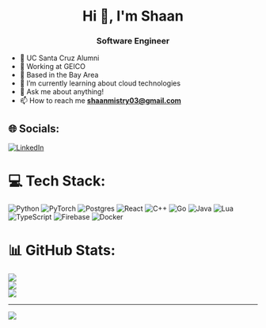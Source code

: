<h1 align="center">Hi 👋, I'm Shaan</h1>
<h3 align="center">Software Engineer</h3>

- 🐌 UC Santa Cruz Alumni
- 🦎 Working at GEICO
- 🌉 Based in the Bay Area
- 🌱 I’m currently learning about cloud technologies
- 💬 Ask me about anything!
- 📫 How to reach me **shaanmistry03@gmail.com**


## 🌐 Socials:
[![LinkedIn](https://img.shields.io/badge/LinkedIn-%230077B5.svg?logo=linkedin&logoColor=white)](https://linkedin.com/in/shaanmistry/) 

# 💻 Tech Stack:
![Python](https://img.shields.io/badge/python-3670A0?style=for-the-badge&logo=python&logoColor=ffdd54) ![PyTorch](https://img.shields.io/badge/PyTorch-%23EE4C2C.svg?style=for-the-badge&logo=PyTorch&logoColor=white) ![Postgres](https://img.shields.io/badge/postgres-%23316192.svg?style=for-the-badge&logo=postgresql&logoColor=white) ![React](https://img.shields.io/badge/react-%2320232a.svg?style=for-the-badge&logo=react&logoColor=%2361DAFB) ![C++](https://img.shields.io/badge/c++-%2300599C.svg?style=for-the-badge&logo=c%2B%2B&logoColor=white) ![Go](https://img.shields.io/badge/go-%2300ADD8.svg?style=for-the-badge&logo=go&logoColor=white) ![Java](https://img.shields.io/badge/java-%23ED8B00.svg?style=for-the-badge&logo=openjdk&logoColor=white) ![Lua](https://img.shields.io/badge/lua-%232C2D72.svg?style=for-the-badge&logo=lua&logoColor=white) ![TypeScript](https://img.shields.io/badge/typescript-%23007ACC.svg?style=for-the-badge&logo=typescript&logoColor=white) ![Firebase](https://img.shields.io/badge/Firebase-039BE5?style=for-the-badge&logo=Firebase&logoColor=white) ![Docker](https://img.shields.io/badge/docker-%230db7ed.svg?style=for-the-badge&logo=docker&logoColor=white)
# 📊 GitHub Stats:
![](https://github-readme-stats.vercel.app/api?username=Shaan-Mistry&theme=dark&hide_border=false&include_all_commits=false&count_private=false)<br/>
![](https://github-readme-streak-stats.herokuapp.com/?user=Shaan-Mistry&theme=dark&hide_border=false)<br/>
![](https://github-readme-stats.vercel.app/api/top-langs/?username=Shaan-Mistry&theme=dark&hide_border=false&include_all_commits=false&count_private=false&layout=compact)

---
[![](https://visitcount.itsvg.in/api?id=Shaan-Mistry&icon=0&color=0)](https://visitcount.itsvg.in)

<!-- Proudly created with GPRM ( https://gprm.itsvg.in ) -->
